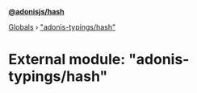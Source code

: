 **[@adonisjs/hash](../README.md)**

[Globals](../README.md) › [&quot;adonis-typings/hash&quot;](_adonis_typings_hash_.md)

# External module: "adonis-typings/hash"

